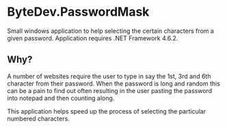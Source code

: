 # ByteDev.PasswordMask

Small windows application to help selecting the certain characters from a given password.  Application requires .NET Framework 4.6.2.

## Why?

A number of websites require the user to type in say the 1st, 3rd and 6th character from their password.  When the password is long and random this can be a pain to find out often resulting in the user pasting the password into notepad and then counting along.  

This application helps speed up the process of selecting the particular numbered characters.